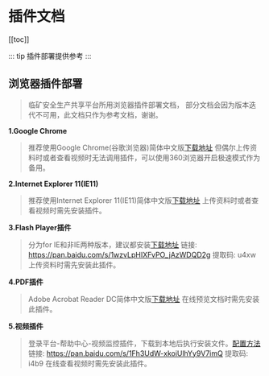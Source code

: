 # 插件文档

[[toc]]

::: tip
插件部署提供参考
:::

## 浏览器插件部署
> 临矿安全生产共享平台所用浏览器插件部署文档， 部分文档会因为版本迭代不可用，此文档只作为参考文档，谢谢。

**1.Google Chrome**

> 推荐使用Google Chrome(谷歌浏览器)简体中文版[下载地址](http://down.tech.sina.com.cn/page/40975.html)
> 但偶尔上传资料时或者查看视频时无法调用插件，可以使用360浏览器开启极速模式作为备用。


**2.Internet Explorer 11(IE11)**

> 推荐使用Internet Explorer 11(IE11)简体中文版[下载地址](http://down.tech.sina.com.cn/page/58979.html)
> 上传资料时或者查看视频时需先安装插件。



**3.Flash Player插件**

> 分为for IE和非IE两种版本，建议都安装[下载地址](https://pan.baidu.com/s/1wzvLpHIXFvPO_jAzWDQD2g) 链接: https://pan.baidu.com/s/1wzvLpHIXFvPO_jAzWDQD2g 提取码: u4xw
> 上传资料时需先安装此插件。


**4.PDF插件**

> Adobe Acrobat Reader DC简体中文版[下载地址](http://down.tech.sina.com.cn/content/8255.html)
> 在线预览文档时需先安装此插件。

**5.视频插件**

> 登录平台-帮助中心-视频监控插件，下载到本地后执行安装文件。[配置方法](https://pan.baidu.com/s/1Fh3UdW-xkoiUlhYy9V7imQ) 链接: https://pan.baidu.com/s/1Fh3UdW-xkoiUlhYy9V7imQ 提取码: i4b9
> 在线查看视频时需先安装此插件。